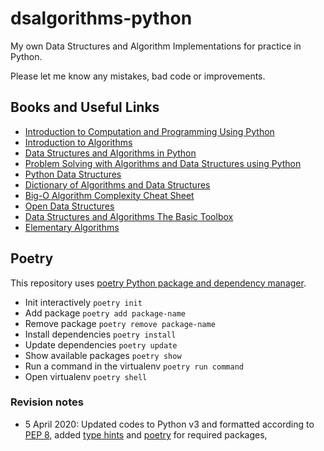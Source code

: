 # dsalgorithms-python
My own Data Structures and Algorithm Implementations for practice in Python.

Please let me know any mistakes, bad code or improvements.

## Books and Useful Links
* [Introduction to Computation and Programming Using Python](https://mitpress.mit.edu/books/introduction-computation-and-programming-using-python-revised-and-expanded-edition)
* [Introduction to Algorithms](https://mitpress.mit.edu/books/introduction-algorithms)
* [Data Structures and Algorithms in Python](http://eu.wiley.com/WileyCDA/WileyTitle/productCd-EHEP002510.html)
* [Problem Solving with Algorithms and Data Structures using Python](https://runestone.academy/runestone/books/published/pythonds/index.html)
* [Python Data Structures](https://docs.python.org/3/tutorial/datastructures.html)
* [Dictionary of Algorithms and Data Structures](https://xlinux.nist.gov/dads/)
* [Big-O Algorithm Complexity Cheat Sheet](https://bigocheatsheet.com/)
* [Open Data Structures](https://opendatastructures.org/)
* [Data Structures and Algorithms The Basic Toolbox](https://people.mpi-inf.mpg.de/~mehlhorn/Toolbox.html)
* [Elementary Algorithms](https://sites.google.com/site/algoxy/home)

## Poetry
This repository uses [poetry Python package and dependency manager](https://python-poetry.org/).

- Init interactively `poetry init`
- Add package `poetry add package-name`
- Remove package `poetry remove package-name`
- Install dependencies `poetry install`
- Update dependencies `poetry update`
- Show available packages `poetry show`
- Run a command in the virtualenv `poetry run command`
- Open virtualenv `poetry shell`

### Revision notes
- 5 April 2020: Updated codes to Python v3 and formatted according to [PEP 8](https://www.python.org/dev/peps/pep-0008/), added [type hints](https://docs.python.org/3/library/typing.html) and [poetry](https://python-poetry.org/) for required packages, 

